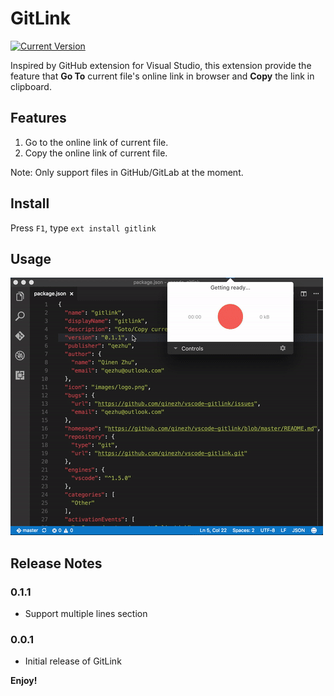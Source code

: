 # GitLink

[![Current Version](http://vsmarketplacebadge.apphb.com/version/qezhu.gitlink.svg)](http://marketplace.visualstudio.com/items?itemName=qezhu.gitlink)

Inspired by GitHub extension for Visual Studio, this extension provide the feature that **Go To** current file's online link in browser and **Copy** the link in clipboard.

## Features

1. Go to the online link of current file.
2. Copy the online link of current file.

Note: Only support files in GitHub/GitLab at the moment.

## Install
Press `F1`, type `ext install gitlink`

## Usage

![How to use it](images/how_to_use_it.gif)

## Release Notes

### 0.1.1

* Support multiple lines section

### 0.0.1

* Initial release of GitLink

**Enjoy!**

